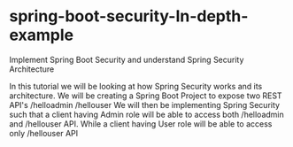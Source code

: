 # spring-boot-security-In-depth-example
Implement Spring Boot Security and understand Spring Security Architecture

In this tutorial we will be looking at how Spring Security works and its architecture. We will be creating a Spring Boot Project to expose two REST API's
/helloadmin
/hellouser
We will then be implementing Spring Security such that a client having Admin role will be able to access both /helloadmin and /hellouser API. While a client having User role will be able to access only /hellouser API

